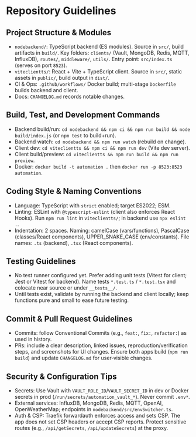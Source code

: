# Repository Guidelines

## Project Structure & Modules
- `nodebackend/`: TypeScript backend (ES modules). Source in `src/`, build artifacts in `build/`. Key folders: `clients/` (Vault, MongoDB, Redis, MQTT, InfluxDB), `routes/`, `middleware/`, `utils/`. Entry point: `src/index.ts` (serves on port `8523`).
- `viteclientts/`: React + Vite + TypeScript client. Source in `src/`, static assets in `public/`, build output in `dist/`.
- CI & Ops: `.github/workflows/` Docker build; multi-stage `Dockerfile` builds backend and client.
- Docs: `CHANGELOG.md` records notable changes.

## Build, Test, and Development Commands
- Backend build/run: `cd nodebackend && npm ci && npm run build && node build/index.js` (or `npm test` to build+run).
- Backend watch: `cd nodebackend && npm run watch` (rebuild on change).
- Client dev: `cd viteclientts && npm ci && npm run dev` (Vite dev server).
- Client build/preview: `cd viteclientts && npm run build && npm run preview`.
- Docker: `docker build -t automation .` then `docker run -p 8523:8523 automation`.

## Coding Style & Naming Conventions
- Language: TypeScript with `strict` enabled; target ES2022; ESM.
- Linting: ESLint with `@typescript-eslint` (client also enforces React Hooks). Run `npm run lint` in `viteclientts/`; in backend use `npx eslint .`.
- Indentation: 2 spaces. Naming: camelCase (vars/functions), PascalCase (classes/React components), UPPER_SNAKE_CASE (env/constants). File names: `.ts` (backend), `.tsx` (React components).

## Testing Guidelines
- No test runner configured yet. Prefer adding unit tests (Vitest for client; Jest or Vitest for backend). Name tests `*.test.ts` / `*.test.tsx` and colocate near source or under `__tests__/`.
- Until tests exist, validate by running the backend and client locally; keep functions pure and small to ease future testing.

## Commit & Pull Request Guidelines
- Commits: follow Conventional Commits (e.g., `feat:`, `fix:`, `refactor:`) as used in history.
- PRs: include a clear description, linked issues, reproduction/verification steps, and screenshots for UI changes. Ensure both apps build (`npm run build`) and update `CHANGELOG.md` for user‑visible changes.

## Security & Configuration Tips
- Secrets: Use Vault with `VAULT_ROLE_ID`/`VAULT_SECRET_ID` in dev or Docker secrets in prod (`/run/secrets/automation_vault_*`). Never commit `.env*`.
- External services: InfluxDB, MongoDB, Redis, MQTT, OpenAI, OpenWeatherMap; endpoints in `nodebackend/src/envSwitcher.ts`.
- Auth & CSP: Traefik forwardauth enforces access and sets CSP. The app does not set CSP headers or accept CSP reports. Protect sensitive routes (e.g., `/api/getSecrets`, `/api/updateSecrets`) at the proxy.
